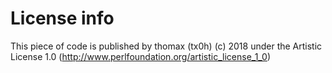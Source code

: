# License info

This piece of code is published by thomax (tx0h) (c) 2018 under the
Artistic License 1.0 (http://www.perlfoundation.org/artistic_license_1_0)
 